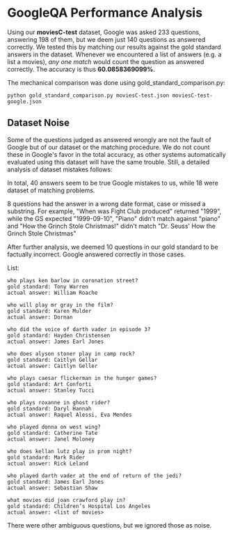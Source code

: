 GoogleQA Performance Analysis
=============================

Using our **moviesC-test** dataset, Google was asked 233 questions, answering
198 of them, but we deem just 140 questions as answered correctly.
We tested this by matching our results against the gold standard answers in the dataset.
Whenever we encountered a list of answers (e.g. a list a movies),
*any one match* would count the question as answered correctly.
The accuracy is thus **60.0858369099%**.

The mechanical comparison was done using gold_standard_comparison.py:

	python gold_standard_comparison.py moviesC-test.json moviesC-test-google.json

Dataset Noise
-------------

Some of the questions judged as answered wrongly are not the fault of Google
but of our dataset or the matching procedure.  We do not count these in Google's
favor in the total accuracy, as other systems automatically evaluated using this
dataset will have the same trouble.  Still, a detailed analysis of dataset
mistakes follows:

In total, 40 answers seem to be true Google mistakes to us,
while 18 were dataset of matching problems.

8 questions had the answer in a wrong date format,
case or missed a substring. For example, "When was Fight Club produced" returned "1999", while the GS expected "1999-09-10", 
"Piano" didn't match against "piano" and "How the Grinch Stole Christmas!" didn't match "Dr. Seuss' How the Grinch Stole Christmas"

After further analysis, we deemed 10 questions in our gold standard to be factually incorrect. Google answered correctly in those cases.

List:
	
	who plays ken barlow in coronation street?
	gold standard: Tony Warren
	actual answer: William Roache

	who will play mr gray in the film?
	gold standard: Karen Mulder
	actual answer: Dornan

	who did the voice of darth vader in episode 3?
	gold standard: Hayden Christensen
	actual answer: James Earl Jones

	who does alyson stoner play in camp rock?
	gold standard: Caitlyn Gellar
	actual answer: Caitlyn Geller

	who plays caesar flickerman in the hunger games?
	gold standard: Art Conforti
	actual answer: Stanley Tucci

	who plays roxanne in ghost rider?
	gold standard: Daryl Hannah
	actual answer: Raquel Alessi, Eva Mendes

	who played donna on west wing?
	gold standard: Catherine Tate
	actual answer: Janel Moloney

	who does kellan lutz play in prom night?
	gold standard: Mark Rider
	actual answer: Rick Leland

	who played darth vader at the end of return of the jedi?
	gold standard: James Earl Jones
	actual answer: Sebastian Shaw

	what movies did joan crawford play in?
	gold standard: Children’s Hospital Los Angeles
	actual answer: <list of movies>
	
There were other ambiguous questions, but we ignored those as noise.
